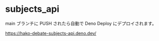 # subjects_api

main ブランチに PUSH されたら自動で Deno Deploy にデプロイされます。

https://hako-debate-subjects-api.deno.dev/
